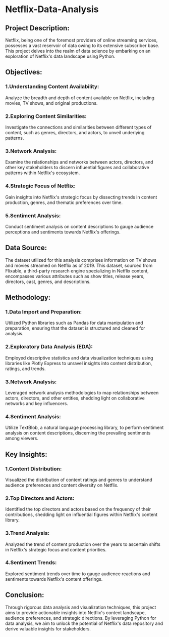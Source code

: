 # Netflix-Data-Analysis

## Project Description:

Netflix, being one of the foremost providers of online streaming services, possesses a vast reservoir of data owing to its extensive subscriber base. This project delves into the realm of data science by embarking on an exploration of Netflix's data landscape using Python.

## Objectives:

### 1.Understanding Content Availability: 
Analyze the breadth and depth of content available on Netflix, including movies, TV shows, and original productions.

### 2.Exploring Content Similarities: 
Investigate the connections and similarities between different types of content, such as genres, directors, and actors, to unveil underlying patterns.

### 3.Network Analysis: 
Examine the relationships and networks between actors, directors, and other key stakeholders to discern influential figures and collaborative patterns within Netflix's ecosystem.

### 4.Strategic Focus of Netflix: 
Gain insights into Netflix's strategic focus by dissecting trends in content production, genres, and thematic preferences over time.

### 5.Sentiment Analysis: 
Conduct sentiment analysis on content descriptions to gauge audience perceptions and sentiments towards Netflix's offerings.

## Data Source:

The dataset utilized for this analysis comprises information on TV shows and movies streamed on Netflix as of 2019. This dataset, sourced from Flixable, a third-party research engine specializing in Netflix content, encompasses various attributes such as show titles, release years, directors, cast, genres, and descriptions.

## Methodology:

### 1.Data Import and Preparation: 
Utilized Python libraries such as Pandas for data manipulation and preparation, ensuring that the dataset is structured and cleaned for analysis.

### 2.Exploratory Data Analysis (EDA): 
Employed descriptive statistics and data visualization techniques using libraries like Plotly Express to unravel insights into content distribution, ratings, and trends.

### 3.Network Analysis: 
Leveraged network analysis methodologies to map relationships between actors, directors, and other entities, shedding light on collaborative networks and key influencers.

### 4.Sentiment Analysis: 
Utilize TextBlob, a natural language processing library, to perform sentiment analysis on content descriptions, discerning the prevailing sentiments among viewers.

## Key Insights:

### 1.Content Distribution: 
Visualized the distribution of content ratings and genres to understand audience preferences and content diversity on Netflix.

### 2.Top Directors and Actors: 
Identified the top directors and actors based on the frequency of their contributions, shedding light on influential figures within Netflix's content library.

### 3.Trend Analysis: 
Analyzed the trend of content production over the years to ascertain shifts in Netflix's strategic focus and content priorities.

### 4.Sentiment Trends: 
Explored sentiment trends over time to gauge audience reactions and sentiments towards Netflix's content offerings.

## Conclusion:

Through rigorous data analysis and visualization techniques, this project aims to provide actionable insights into Netflix's content landscape, audience preferences, and strategic directions. By leveraging Python for data analysis, we aim to unlock the potential of Netflix's data repository and derive valuable insights for stakeholders.


